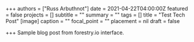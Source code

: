 +++
authors = ["Russ Arbuthnot"]
date = 2021-04-22T04:00:00Z
featured = false
projects = []
subtitle = ""
summary = ""
tags = []
title = "Test Tech Post"
[image]
caption = ""
focal_point = ""
placement = nil
draft = false

+++
Sample blog post from forestry.io interface.
